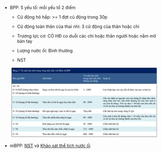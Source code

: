 - BPP: 5 yếu tố: mỗi yếu tố 2 điểm
  
	- Cử động hô hấp: >= 1 đợt củ động trong 30p
  
	- Cử động toàn thân của thai nhi: 3 cử động của thân hoặc chi
  
	- Trương lực cơ: CÓ HĐ co duỗi các chi hoặc thân người hoặc nắm mở bàn tay
  
	- Lượng nước ối: Bình thường
  
	- NST
  
	![Lượng giá sức khoẻ khác-1686822789936.jpeg](../../../../200%20Files/image/image/L%C6%B0%E1%BB%A3ng%20gi%C3%A1%20s%E1%BB%A9c%20kho%E1%BA%BB%20kh%C3%A1c-1686822789936.jpeg)
  
- mBPP: [NST](./NST.md) và [Khảo sát thể tích nước ối](./Kh%E1%BA%A3o%20s%C3%A1t%20th%E1%BB%83%20t%C3%ADch%20n%C6%B0%E1%BB%9Bc%20%E1%BB%91i.md)